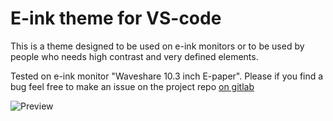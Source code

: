 # E-ink theme for VS-code

This is a theme designed to be used on e-ink monitors or to be used by people who needs high contrast and very defined elements.

Tested on e-ink monitor "Waveshare 10.3 inch E-paper".
Please if you find a bug feel free to make an issue on the project repo [on gitlab](https://gitlab.com/eddjrn/vs-code-e-ink-theme)

![Preview](https://gitlab.com/eddjrn/vs-code-e-ink-theme/-/raw/master/vs-code-e-ink-theme.png)

